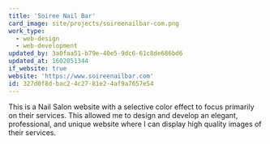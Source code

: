 ```yaml
---
title: 'Soiree Nail Bar'
card_image: site/projects/soireenailbar-com.png
work_type:
  - web-design
  - web-development
updated_by: 3a0faa51-b79e-40e5-9dc6-61c8de686bd6
updated_at: 1602051344
if_website: true
website: 'https://www.soireenailbar.com'
id: 327d0f8d-bac2-4c27-81e2-4af9a7657e54
---
```

This is a Nail Salon website with a selective color effect to focus primarily on their services. This allowed me to design and develop an elegant, professional, and unique website where I can display high quality images of their services.